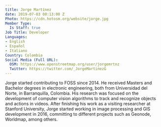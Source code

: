 ```yaml
---
title: Jorge Martínez
date: 2019-07-03 08:13:00 Z
Photo: https://cdn.hotosm.org/website/jorge.jpg
Member Type:
  Is Staff: true
Job Title: Developer
Languages:
- English
- Español
- Italiano
Country: Colombia
Social Media (Full URL):
  OSM: https://www.openstreetmap.org/user/jorgemrtnz
  Twitter: https://twitter.com/_JorgeMartinezG
---
```


Jorge started contributing to FOSS since 2014. He received Masters and Bachelor degrees in electronic engineering,
both from Universidad del Norte, in Barranquilla, Colombia. His research was focused on the development of computer vision
algorithms to track and recognize objects and actions in videos. After finishing his work as a visiting researcher at
Stanford University, Jorge started working in image processing and GIS development in 2016, committing to different projects
such as Geonode, Worldmap, among others.

